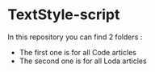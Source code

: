 # TextStyle-script

In this repository you can find 2 folders : 
- The first one is for all Code articles
- The second one is for all Loda articles
